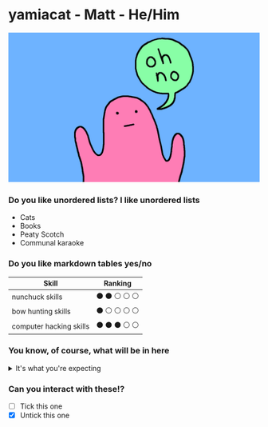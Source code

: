 # yamiacat - Matt - He/Him

![Header](assets/oh-no.jpg)

### Do you like unordered lists? I like unordered lists

- Cats
- Books
- Peaty Scotch
- Communal karaoke

### Do you like markdown tables yes/no

| Skill                   | Ranking |
|-------------------------|---------|
| nunchuck skills         | ⚫️ ⚫️ ⚪️ ⚪️ ⚪️        |
| bow hunting skills      | ⚫️ ⚪️ ⚪️ ⚪️ ⚪️        |
| computer hacking skills | ⚫️ ⚫️ ⚫️ ⚪️ ⚪️        |


### You know, of course, what will be in here

<details>
  
<summary>It's what you're expecting</summary>

```ruby

i=44
s="We; n7trangMsL8loT63Ke rules5s8d8I
AJull commit4nt'sChatFKink: of6CHldn'tRetKisJrom<ny@Ruy-/A= if?<sk 42DS'tLE 4?;Lo8bli=L7ee..
O,R1)O,R001)/-.."
"
I justCannaLE?2Gotta >u=Msta=.|
Ng1Nlet? downNrun<rH=5desMt?N>cryNsayRoodbyeNtE< lie5hurt?|

We'T3n each@Jor s8lSg6r hear9<ch: but6;Lo7hyL7BInsideCe both3Cha9Ro: S
We3KeRa45we;QplB|1)O)NgiT, nPgiT
(G|iT? up| howFJeel:
| know|me|<= |
YH|8s|o |t's been|ing|'re| a|nd|make? | yH| othM|A|ay it
| w|D|ell| I'm|G|ou|I| f|Lh| t|er|
NP|
(Ooh|eTrQ|RSna | g|on|ve".scan(/[^|]+/){s.gsub!((i+=1).chr,$&)}
puts s

```

Shamelessly stolen from [here](https://codegolf.stackexchange.com/questions/6043/were-no-strangers-to-code-golf-you-know-the-rules-and-so-do-i)

</details>

### Can you interact with these!?

- [ ] Tick this one
- [x] Untick this one
